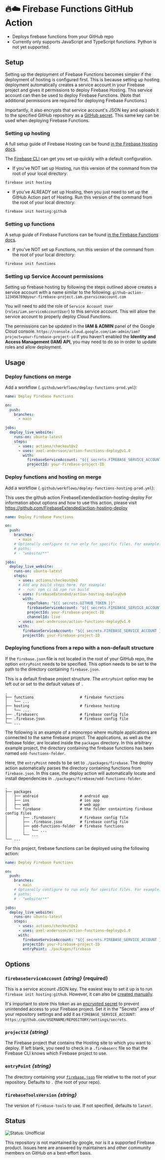 # 🔥☁️ Firebase Functions GitHub Action

- Deploys firebase functions from your GitHub repo
- Currently only supports JavaScript and TypeScript functions. Python is not yet supported.

## Setup

Setting up the deployment of Firebase Functions becomes simpler if the deployment of hosting is configured first.
This is because setting up hosting deployment automatically creates a service account in your Firebase project and
gives it permissions to deploy Firebase Hosting. This service account can then be used to deploy Firebase Functions.
(Note that additional permissions are required for deploying Firebase Functions.)

Importantly, it also encrypts that service account's JSON key and uploads it to the specified GitHub repository as a [GitHub secret](https://docs.github.com/en/actions/security-guides/using-secrets-in-github-actions). This same key can be used when deploying Firebase Functions.

### Setting up hosting

A full setup guide of Firebase Hosting can be found [in the Firebase Hosting docs](https://firebase.google.com/docs/hosting/github-integration).

The [Firebase CLI](https://firebase.google.com/docs/cli) can get you set up quickly with a default configuration.

- If you've NOT set up Hosting, run this version of the command from the root of your local directory:

```bash
firebase init hosting
```

- If you've ALREADY set up Hosting, then you just need to set up the GitHub Action part of Hosting.
  Run this version of the command from the root of your local directory:

```bash
firebase init hosting:github
```

### Setting up functions

A setup guide of Firebase Functions can be found [in the Firebase Functions docs](https://firebase.google.com/docs/functions/get-started?gen=2nd).

- If you've NOT set up Functions, run this version of the command from the root of your local directory:

```bash
firebase init functions
```

### Setting up Service Account permissions

Setting up firebase hosting by following the steps outlined above creates a service account with a name similar to the following:
`github-action-123456789@your-firebase-project.iam.gserviceaccount.com`

You will need to add the role of `Service Account User` (`roles/iam.serviceAccountUser`) to this service account.
This will allow the service account to properly deploy Cloud Functions.

The permissions can be updated in the **IAM & ADMIN** panel of the Google Cloud console.
`https://console.cloud.google.com/iam-admin/iam?project=your-firebase-project-id`
If you haven't enabled the **Identity and Access Management (IAM) API**, you may need to do so in order to update roles and allow deployment.


## Usage

### Deploy functions on merge

Add a workflow (`.github/workflows/deploy-functions-prod.yml`):

```yaml
name: Deploy Firebase Functions

on:
  push:
    branches:
      - main

jobs:
  deploy_live_website:
    runs-on: ubuntu-latest
    steps:
      - uses: actions/checkout@v2
      - uses: axel-andersson/action-functions-deploy@v1.0
        with:
          firebaseServiceAccount: "${{ secrets.FIREBASE_SERVICE_ACCOUNT }}"
          projectId: your-Firebase-project-ID
```

### Deploy functions and hosting on merge

Add a workflow (`.github/workflows/deploy-functions-hosting-prod.yml`):

This uses the github action FirebaseExtended/action-hosting-deploy
For information about options and how to use this action, please visit https://github.com/FirebaseExtended/action-hosting-deploy

```yaml
name: Deploy Firebase Functions

on:
  push:
    branches:
      - main
    # Optionally configure to run only for specific files. For example:
    # paths:
    # - "website/**"

jobs:
  deploy_live_website:
    runs-on: ubuntu-latest
    steps:
      - uses: actions/checkout@v2
      # Add any build steps here. For example:
      # - run: npm ci && npm run build
      - uses: FirebaseExtended/action-hosting-deploy@v0
        with:
          repoToken: "${{ secrets.GITHUB_TOKEN }}"
          firebaseServiceAccount: "${{ secrets.FIREBASE_SERVICE_ACCOUNT }}"
          projectId: your-Firebase-project-ID
          channelId: live
      - uses: axel-andersson/action-functions-deploy@v1.0
      with:
        firebaseServiceAccount: "${{ secrets.FIREBASE_SERVICE_ACCOUNT }}"
        projectId: your-Firebase-project-ID
```

### Deploying functions from a repo with a non-default structure

If the `firebase.json` file is not located in the root of your GitHub repo, the option `entryPoint` needs to be specified.
This option needs to be set to the path to the directory containing `firebase.json`.

This is a default firebase project structure. The `entryPoint` option may be left out or set to the default values of `.`

```
.
├── functions                     # firebase functions
│   └── ...
├── hosting                       # firebase hosting
│   └── ...
├── .firebaserc                   # firebase config file
├── .firebase.json                # firebase config file
└── ...

```

The following is an example of a monorepo where multiple applications are connected to the same firebase project. The applications, as well as the firebase folder, are located inside the `packages` directory. In this arbitrary example project, the directory containing the firebase functions has been named `odd-functions-folder`.

Here, the `entryPoint` needs to be set to `./packages/firebase`. The deploy action automatically parses the directory containing functions from `firebase.json`. In this case, the deploy action will automatically locate and install dependencies in `./packages/firebase/odd-functions-folder`.

```
.
├── packages 
│   ├── android                   # android app
│   ├── ios                       # ios app
│   ├── web                       # web app
│   └── firebase                  # the folder containting firebase config files
│       ├── .firebaserc           # firebase config file
│       ├── .firebase.json        # firebase config file
│       ├── odd-functions-folder  # firebase functions
│       │   └── ...
│       └── ...
└── ...

```

For this project, firebase functions can be deployed using the following action:

```yaml
name: Deploy Firebase Functions

on:
  push:
    branches:
      - main
    # Optionally configure to run only for specific files. For example:
    # paths:
    # - "website/**"

jobs:
  deploy_live_website:
    runs-on: ubuntu-latest
    steps:
      - uses: actions/checkout@v2
      - uses: axel-andersson/action-functions-deploy@v1.0
      with:
        firebaseServiceAccount: "${{ secrets.FIREBASE_SERVICE_ACCOUNT }}"
        projectId: your-Firebase-project-ID
        entryPoint: ./packages/firebase
```


## Options

### `firebaseServiceAccount` _{string}_ (required)

This is a service account JSON key. The easiest way to set it up is to run `firebase init hosting:github`. However, it can also be [created manually](./docs/service-account.md).

It's important to store this token as an
[encrypted secret](https://help.github.com/en/actions/configuring-and-managing-workflows/creating-and-storing-encrypted-secrets)
to prevent unintended access to your Firebase project. Set it in the "Secrets" area
of your repository settings and add it as `FIREBASE_SERVICE_ACCOUNT`:
`https://github.com/USERNAME/REPOSITORY/settings/secrets`.

### `projectId` _{string}_

The Firebase project that contains the Hosting site to which you
want to deploy. If left blank, you need to check in a `.firebaserc`
file so that the Firebase CLI knows which Firebase project to use.

### `entryPoint` _{string}_

The directory containing your [`firebase.json`](https://firebase.google.com/docs/cli#the_firebasejson_file)
file relative to the root of your repository. Defaults to `.` (the root of your repo).

### `firebaseToolsVersion` _{string}_

The version of `firebase-tools` to use. If not specified, defaults to `latest`.

## Status

![Status: Unofficial](https://img.shields.io/badge/Status-Unofficial-purple)

This repository is not maintained by google, nor is it a supported Firebase product. Issues here are answered by maintainers and other community members on GitHub on a best-effort basis.
